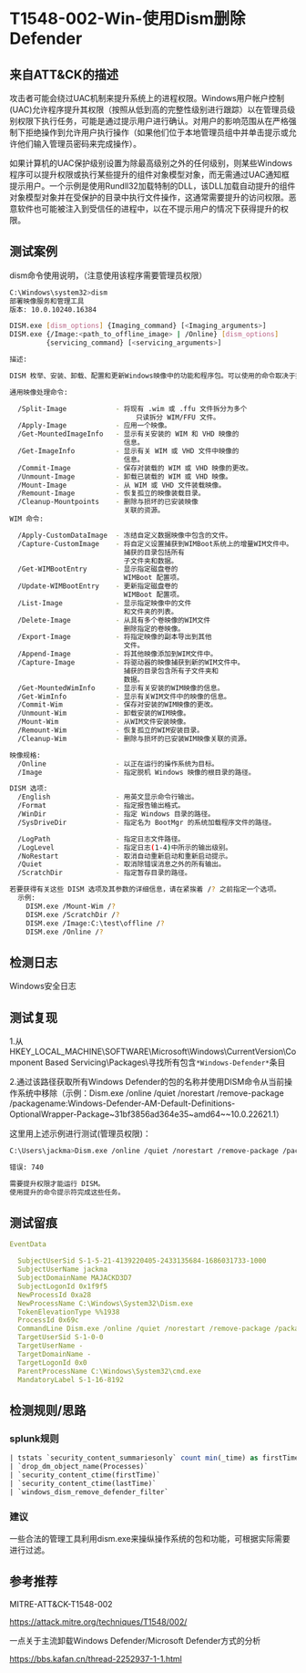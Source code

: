 # T1548-002-Win-使用Dism删除Defender

## 来自ATT&CK的描述

攻击者可能会绕过UAC机制来提升系统上的进程权限。Windows用户帐户控制(UAC)允许程序提升其权限（按照从低到高的完整性级别进行跟踪）以在管理员级别权限下执行任务，可能是通过提示用户进行确认。对用户的影响范围从在严格强制下拒绝操作到允许用户执行操作（如果他们位于本地管理员组中并单击提示或允许他们输入管理员密码来完成操作）。

如果计算机的UAC保护级别设置为除最高级别之外的任何级别，则某些Windows程序可以提升权限或执行某些提升的组件对象模型对象，而无需通过UAC通知框提示用户。一个示例是使用Rundll32加载特制的DLL，该DLL加载自动提升的组件对象模型对象并在受保护的目录中执行文件操作，这通常需要提升的访问权限。恶意软件也可能被注入到受信任的进程中，以在不提示用户的情况下获得提升的权限。

## 测试案例

dism命令使用说明，（注意使用该程序需要管理员权限）

```bash
C:\Windows\system32>dism
部署映像服务和管理工具
版本: 10.0.10240.16384

DISM.exe [dism_options] {Imaging_command} [<Imaging_arguments>]
DISM.exe {/Image:<path_to_offline_image> | /Online} [dism_options]
         {servicing_command} [<servicing_arguments>]

描述:

DISM 枚举、安装、卸载、配置和更新Windows映像中的功能和程序包。可以使用的命令取决于提供的映像以及映像是处于脱机还是运行状态。

通用映像处理命令:

  /Split-Image            - 将现有 .wim 或 .ffu 文件拆分为多个
                               只读拆分 WIM/FFU 文件。
  /Apply-Image            - 应用一个映像。
  /Get-MountedImageInfo   - 显示有关安装的 WIM 和 VHD 映像的
                            信息。
  /Get-ImageInfo          - 显示有关 WIM 或 VHD 文件中映像的
                            信息。
  /Commit-Image           - 保存对装载的 WIM 或 VHD 映像的更改。
  /Unmount-Image          - 卸载已装载的 WIM 或 VHD 映像。
  /Mount-Image            - 从 WIM 或 VHD 文件装载映像。
  /Remount-Image          - 恢复孤立的映像装载目录。
  /Cleanup-Mountpoints    - 删除与损坏的已安装映像
                            关联的资源。
WIM 命令:

  /Apply-CustomDataImage  - 冻结自定义数据映像中包含的文件。
  /Capture-CustomImage    - 将自定义设置捕获到WIMBoot系统上的增量WIM文件中。
                            捕获的目录包括所有
                            子文件夹和数据。
  /Get-WIMBootEntry       - 显示指定磁盘卷的
                            WIMBoot 配置项。
  /Update-WIMBootEntry    - 更新指定磁盘卷的
                            WIMBoot 配置项。
  /List-Image             - 显示指定映像中的文件
                            和文件夹的列表。
  /Delete-Image           - 从具有多个卷映像的WIM文件
                            删除指定的卷映像。
  /Export-Image           - 将指定映像的副本导出到其他
                            文件。
  /Append-Image           - 将其他映像添加到WIM文件中。
  /Capture-Image          - 将驱动器的映像捕获到新的WIM文件中。
                            捕获的目录包含所有子文件夹和
                            数据。
  /Get-MountedWimInfo     - 显示有关安装的WIM映像的信息。
  /Get-WimInfo            - 显示有关WIM文件中的映像的信息。
  /Commit-Wim             - 保存对安装的WIM映像的更改。
  /Unmount-Wim            - 卸载安装的WIM映像。
  /Mount-Wim              - 从WIM文件安装映像。
  /Remount-Wim            - 恢复孤立的WIM安装目录。
  /Cleanup-Wim            - 删除与损坏的已安装WIM映像关联的资源。

映像规格:
  /Online                 - 以正在运行的操作系统为目标。
  /Image                  - 指定脱机 Windows 映像的根目录的路径。

DISM 选项:
  /English                - 用英文显示命令行输出。
  /Format                 - 指定报告输出格式。
  /WinDir                 - 指定 Windows 目录的路径。
  /SysDriveDir            - 指定名为 BootMgr 的系统加载程序文件的路径。

  /LogPath                - 指定日志文件路径。
  /LogLevel               - 指定日志(1-4)中所示的输出级别。
  /NoRestart              - 取消自动重新启动和重新启动提示。
  /Quiet                  - 取消除错误消息之外的所有输出。
  /ScratchDir             - 指定暂存目录的路径。

若要获得有关这些 DISM 选项及其参数的详细信息，请在紧挨着 /? 之前指定一个选项。
  示例:
    DISM.exe /Mount-Wim /?
    DISM.exe /ScratchDir /?
    DISM.exe /Image:C:\test\offline /?
    DISM.exe /Online /?
```

## 检测日志

Windows安全日志

## 测试复现

1.从HKEY_LOCAL_MACHINE\SOFTWARE\Microsoft\Windows\CurrentVersion\Component Based Servicing\Packages\寻找所有包含`*Windows-Defender*`条目

2.通过该路径获取所有Windows Defender的包的名称并使用DISM命令从当前操作系统中移除（示例：Dism.exe /online /quiet /norestart /remove-package /packagename:Windows-Defender-AM-Default-Definitions-OptionalWrapper-Package~31bf3856ad364e35~amd64~~10.0.22621.1）

这里用上述示例进行测试(管理员权限)：

```bash
C:\Users\jackma>Dism.exe /online /quiet /norestart /remove-package /packagename:Windows-Defender-AM-Default-Definitions-OptionalWrapper-Package~31bf3856ad364e35~amd64~~10.0.22621.1

错误: 740

需要提升权限才能运行 DISM。
使用提升的命令提示符完成这些任务。
```

## 测试留痕

```yml
EventData 

  SubjectUserSid S-1-5-21-4139220405-2433135684-1686031733-1000 
  SubjectUserName jackma 
  SubjectDomainName MAJACKD3D7 
  SubjectLogonId 0x1f9f5 
  NewProcessId 0xa28 
  NewProcessName C:\Windows\System32\Dism.exe 
  TokenElevationType %%1938 
  ProcessId 0x69c 
  CommandLine Dism.exe /online /quiet /norestart /remove-package /packagename:Windows-Defender-AM-Default-Definitions-OptionalWrapper-Package~31bf3856ad364e35~amd64~~10.0.22621.1 
  TargetUserSid S-1-0-0 
  TargetUserName - 
  TargetDomainName - 
  TargetLogonId 0x0 
  ParentProcessName C:\Windows\System32\cmd.exe 
  MandatoryLabel S-1-16-8192 
```

## 检测规则/思路

### splunk规则

```sql
| tstats `security_content_summariesonly` count min(_time) as firstTime max(_time) as lastTime from datamodel=Endpoint.Processes where Processes.process_name=dism.exe (Processes.process="*/online*" AND Processes.process="*/disable-feature*" AND Processes.process="*Windows-Defender*" AND Processes.process="*/remove*") by Processes.dest Processes.user Processes.parent_process_name Processes.process_name Processes.original_file_name Processes.process Processes.process_id Processes.parent_process_id 
| `drop_dm_object_name(Processes)` 
| `security_content_ctime(firstTime)` 
| `security_content_ctime(lastTime)` 
| `windows_dism_remove_defender_filter` 
```

### 建议

一些合法的管理工具利用dism.exe来操纵操作系统的包和功能，可根据实际需要进行过滤。

## 参考推荐

MITRE-ATT&CK-T1548-002

<https://attack.mitre.org/techniques/T1548/002/>

一点关于主流卸载Windows Defender/Microsoft Defender方式的分析

<https://bbs.kafan.cn/thread-2252937-1-1.html>
